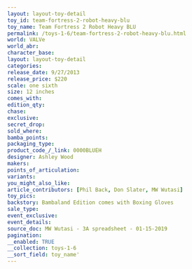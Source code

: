 ```yaml
---
layout: layout-toy-detail 
toy_id: team-fortress-2-robot-heavy-blu
toy_name: Team Fortress 2 Robot Heavy BLU
permalink: /toys-1-6/team-fortress-2-robot-heavy-blu.html
world: VALVe
world_abr: 
character_base: 
layout: layout-toy-detail
categories: 
release_date: 9/27/2013
release_price: $220 
scale: one sixth
size: 12 inches
comes_with: 
edition_qty: 
chase: 
exclusive: 
secret_drop: 
sold_where: 
bamba_points: 
packaging_type: 
product_code_/_link: 0000BLUEH
designer: Ashley Wood
makers: 
points_of_articulation: 
variants: 
you_might_also_like: 
article_contributors: [Phil Back, Don Slater, MW Wutasi]
toy_pics: 
backstory: Bambaland Edition comes with Boxing Gloves
sale_type: 
event_exclusive: 
event_details: 
source_doc: MW Wutasi - 3A spreadsheet - 01-15-2019
pagination: 
__enabled: TRUE
__collection: toys-1-6
__sort_field: toy_name'
---
```

